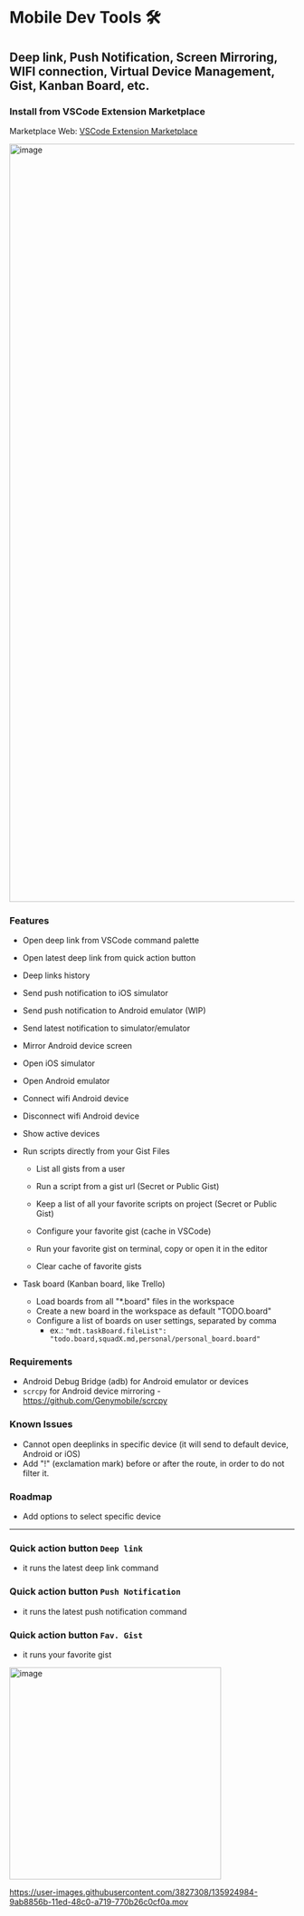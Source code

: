 
# Mobile Dev Tools 🛠️

## Deep link, Push Notification, Screen Mirroring, WIFI connection, Virtual Device Management, Gist, Kanban Board, etc.

### Install from VSCode Extension Marketplace
Marketplace Web: [VSCode Extension Marketplace](https://marketplace.visualstudio.com/items?itemName=emanuel-braz.deeplink)  

<img width="1337" alt="image" src="https://github.com/user-attachments/assets/b89151d4-dcaa-4b50-b951-38793c693f4a">
  
### Features  

- Open deep link from VSCode command palette  

- Open latest deep link from quick action button  

- Deep links history  

- Send push notification to iOS simulator  

- Send push notification to Android emulator (WIP)  

- Send latest notification to simulator/emulator  

- Mirror Android device screen  

- Open iOS simulator  

- Open Android emulator  

- Connect wifi Android device  

- Disconnect wifi Android device  

- Show active devices  

- Run scripts directly from your Gist Files  

  - List all gists from a user  

  - Run a script from a gist url (Secret or Public Gist)  

  - Keep a list of all your favorite scripts on project (Secret or Public Gist)  

  - Configure your favorite gist (cache in VSCode)  

  - Run your favorite gist on terminal, copy or open it in the editor  

  - Clear cache of favorite gists  

- Task board (Kanban board, like Trello)
    - Load boards from all "*.board" files in the workspace
    - Create a new board in the workspace as default "TODO.board"
    - Configure a list of boards on user settings, separated by comma
      - ex.: `"mdt.taskBoard.fileList": "todo.board,squadX.md,personal/personal_board.board"`

  

### Requirements
- Android Debug Bridge (adb) for Android emulator or devices
- `scrcpy` for Android device mirroring - https://github.com/Genymobile/scrcpy

### Known Issues
- Cannot open deeplinks in specific device (it will send to default device, Android or iOS)
- Add "!" (exclamation mark) before or after the route, in order to do not filter it.

### Roadmap
- Add options to select specific device
---

### Quick action button `Deep link`
- it runs the latest deep link command  
### Quick action button `Push Notification`
- it runs the latest push notification command
### Quick action button `Fav. Gist`
- it runs your favorite gist

<img width="374" alt="image" src="https://github.com/user-attachments/assets/1338ae2e-de08-4e20-8712-12357673855e">


https://user-images.githubusercontent.com/3827308/135924984-9ab8856b-11ed-48c0-a719-770b26c0cf0a.mov
